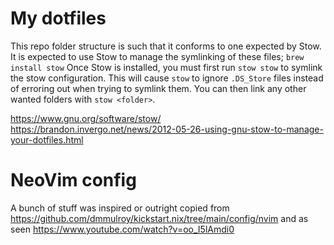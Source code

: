 My dotfiles
===========

This repo folder structure is such that it conforms to one expected by Stow.
It is expected to use Stow to manage the symlinking of these files; `brew install stow`
Once Stow is installed, you must first run `stow stow` to symlink the stow configuration. This will cause `stow` to ignore `.DS_Store` files instead of erroring out when trying to symlink them.
You can then link any other wanted folders with `stow <folder>`.


https://www.gnu.org/software/stow/
https://brandon.invergo.net/news/2012-05-26-using-gnu-stow-to-manage-your-dotfiles.html


NeoVim config
=============

A bunch of stuff was inspired or outright copied from https://github.com/dmmulroy/kickstart.nix/tree/main/config/nvim and as seen https://www.youtube.com/watch?v=oo_I5lAmdi0

